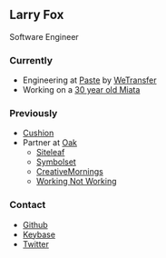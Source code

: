 ## Larry Fox

Software Engineer

### Currently

- Engineering at [Paste] by [WeTransfer]
- Working on a [30 year old Miata]

### Previously

- [Cushion](https://cushionapp.com)
- Partner at [Oak](https://oak.is)
  - [Siteleaf](https://siteleaf.com)
  - [Symbolset](https://symbolset.com)
  - [CreativeMornings](https://creativemornings.com)
  - [Working Not Working](https://workingnotworking.com)

### Contact

- [Github](https://github.com/larryfox)
- [Keybase](https://keybase.io/lf)
- [Twitter](https://twitter.com/_larryfox)

[Paste]: https://paste.bywetransfer.com
[WeTransfer]: https://wetransfer.com
[30 year old Miata]: /writing/miata/
